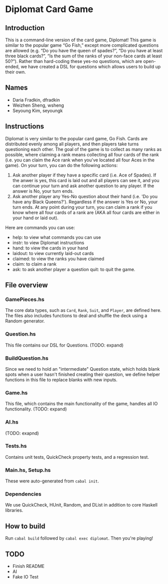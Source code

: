 # Diplomat Card Game

## Introduction

This is a command-line version of the card game, Diplomat! This game is similar to the popular game “Go Fish,” except more complicated questions are allowed (e.g. “Do you have the queen of spades?”, “Do you have at least three black cards?”, “Is the sum of the ranks of your non-face cards at least 50?”). Rather than hard-coding these yes-no questions, which are open-ended, we have created a DSL for questions which allows users to build up their own.

## Names
* Daria Fradkin, dfradkin
* Weizhen Sheng, wsheng
* Seyoung Kim, seyoungk

## Instructions
Diplomat is very similar to the popular card game, Go Fish. Cards are distributed evenly among all players, and then players take turns questioning each other. 
The goal of the game is to collect as many ranks as possible, where claiming a rank means collecting all four cards of the rank (i.e. you can claim the Ace rank when you've located all four Aces in the game).
On your turn, you can do the following actions:
1. Ask another player if they have a specific card (i.e. Ace of Spades). If the anwer is yes, this card is laid out and all players can see it, and you can continue your turn and ask another question to any player. If the answer is No, your turn ends.
2. Ask another player any Yes-No question about their hand (i.e. 'Do you have any Black Queens?'). Regardless if the answer is Yes or No, your turn ends.
    At any point during your turn, you can claim a rank if you know where all four cards of a rank are (AKA all four cards are either in your hand or laid out).
 
Here are commands you can use:
* help: to view what commands you can use
* instr: to view Diplomat instructions
* hand: to view the cards in your hand
* laidout: to view currently laid-out cards
* claimed: to view the ranks you have claimed
* claim: to claim a rank
* ask: to ask another player a question
           quit: to quit the game.

## File overview
### GamePieces.hs
The core data types, such as `Card`, `Rank`, `Suit`, and `Player`, are defined here. The files also includes functions to deal and shuffle the deck using a Random generator.

### Question.hs
This file contains our DSL for Questions. (TODO: expand)

### BuildQuestion.hs
Since we need to hold an "intermediate" Question state, which holds blank spots when a user hasn't finished creating their question, we define helper functions in this file to replace blanks with new inputs.

### Game.hs
This file, which contains the main functionality of the game, handles all IO functionality. (TODO: expand)

### AI.hs
(TODO: exapnd)

### Tests.hs
Contains unit tests, QuickCheck property tests, and a regression test.

### Main.hs, Setup.hs
These were auto-generated from `cabal init`.

### Dependencies
We use QuickCheck, HUnit, Random, and DList in addition to core Haskell libraries.

## How to build
Run `cabal build` followed by `cabal exec diplomat`. Then you're playing!

## TODO
* Finish README
* AI
* Fake IO Test
